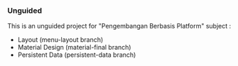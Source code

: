 ### Unguided

This is an unguided project for "Pengembangan Berbasis Platform" subject :
- Layout (menu-layout branch)
- Material Design (material-final branch)
- Persistent Data (persistent-data branch)
